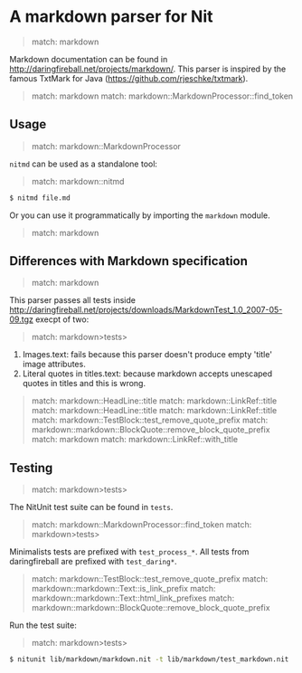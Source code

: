 # A markdown parser for Nit

> match: markdown

Markdown documentation can be found in http://daringfireball.net/projects/markdown/.
This parser is inspired by the famous TxtMark for Java (https://github.com/rjeschke/txtmark).

> match: markdown
> match: markdown::MarkdownProcessor::find_token

## Usage

> match: markdown::MarkdownProcessor

`nitmd` can be used as a standalone tool:

> match: markdown::nitmd

~~~bash
$ nitmd file.md
~~~

Or you can use it programmatically by importing the `markdown` module.

> match: markdown

## Differences with Markdown specification

> match: markdown

This parser passes all tests inside http://daringfireball.net/projects/downloads/MarkdownTest_1.0_2007-05-09.tgz execpt of two:

> match: markdown>tests>

1. Images.text: fails because this parser doesn't produce empty 'title' image attributes.
2. Literal quotes in titles.text: because markdown accepts unescaped quotes in titles and this is wrong.

> match: markdown::HeadLine::title
> match: markdown::LinkRef::title
> match: markdown::HeadLine::title
> match: markdown::LinkRef::title
> match: markdown::TestBlock::test_remove_quote_prefix
> match: markdown::markdown::BlockQuote::remove_block_quote_prefix
> match: markdown
> match: markdown::LinkRef::with_title

## Testing

> match: markdown>tests>

The NitUnit test suite can be found in `tests`.

> match: markdown::MarkdownProcessor::find_token
> match: markdown>tests>

Minimalists tests are prefixed with `test_process_*`. All tests from daringfireball are prefixed with `test_daring*`.

> match: markdown::TestBlock::test_remove_quote_prefix
> match: markdown::markdown::Text::is_link_prefix
> match: markdown::markdown::Text::html_link_prefixes
> match: markdown::markdown::BlockQuote::remove_block_quote_prefix

Run the test suite:

> match: markdown>tests>

~~~bash
$ nitunit lib/markdown/markdown.nit -t lib/markdown/test_markdown.nit
~~~

